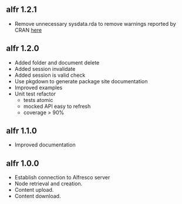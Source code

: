 ## alfr 1.2.1

* Remove unnecessary sysdata.rda to remove warnings reported by CRAN [here](https://CRAN.R-project.org/web/checks/check_results_alfr.html)

## alfr 1.2.0

* Added folder and document delete
* Added session invalidate
* Added session is valid check
* Use pkgdown to generate package site documentation
* Improved examples
* Unit test refactor
   - tests atomic
   - mocked API easy to refresh
   - coverage > 90%

## alfr 1.1.0

* Improved documentation

## alfr 1.0.0

* Establish connection to Alfresco server
* Node retrieval and creation.
* Content upload.
* Content download.
